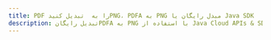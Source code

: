 ---title: PDF را به  تبدیل کنیدPNG، PDFA به PNG مبدل رایگان یا Java SDKdescription: تبدیل رایگانPDFA به PNG با استفاده از Java Cloud APIs & SDK همچنین اسناد PDF را در Cloud ایجاد، ویرایش و رندر کنید.---